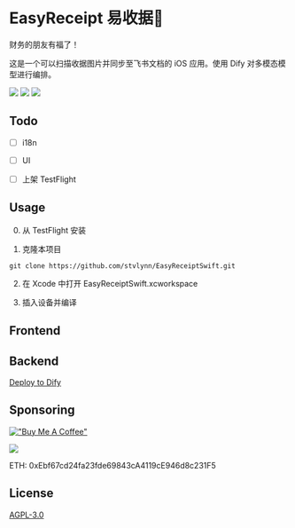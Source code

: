 # EasyReceipt 易收据🧾

财务的朋友有福了！

这是一个可以扫描收据图片并同步至飞书文档的 iOS 应用。使用 Dify 对多模态模型进行编排。

![](/img/IMG_3768.PNG) ![](/img/IMG_3770.PNG) ![](/img/IMG_3771.PNG)

## Todo

- [ ] i18n

- [ ] UI

- [ ] 上架 TestFlight

## Usage

0. 从 TestFlight 安装

1. 克隆本项目

```
git clone https://github.com/stvlynn/EasyReceiptSwift.git
```

2. 在 Xcode 中打开 EasyReceiptSwift.xcworkspace

3. 插入设备并编译


## Frontend

## Backend

[Deploy to Dify](/EasyReceiptDify.yml)

## Sponsoring

[!["Buy Me A Coffee"](https://www.buymeacoffee.com/assets/img/custom_images/orange_img.png)](https://www.buymeacoffee.com/stvlynn)

[![](https://img.shields.io/static/v1?label=Sponsor&message=%E2%9D%A4&logo=GitHub&color=%23fe8e86)](https://github.com/sponsors/stvlynn)


ETH: 0xEbf67cd24fa23fde69843cA4119cE946d8c231F5

## License

[AGPL-3.0](./LICENSE)
